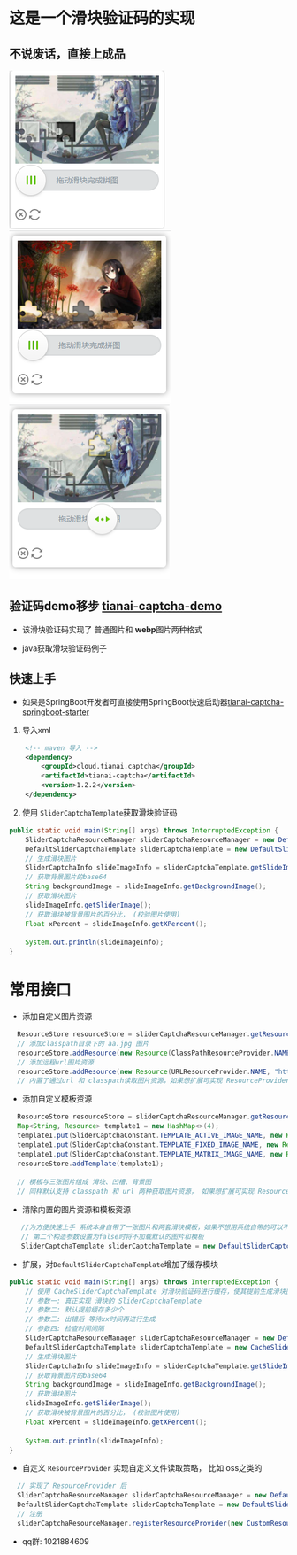 # 这是一个滑块验证码的实现
## 不说废话，直接上成品
![](image/1.png)
![](image/2.png)
![](image/3.png)
## 验证码demo移步 [tianai-captcha-demo](https://gitee.com/tianai/tianai-captcha-demo)

- 该滑块验证码实现了 普通图片和 **webp**图片两种格式

- java获取滑块验证码例子


##  快速上手
- 如果是SpringBoot开发者可直接使用SpringBoot快速启动器[tianai-captcha-springboot-starter](https://gitee.com/tianai/tianai-captcha-springboot-starter)
1. 导入xml
```xml
    <!-- maven 导入 -->
    <dependency>
        <groupId>cloud.tianai.captcha</groupId>
        <artifactId>tianai-captcha</artifactId>
        <version>1.2.2</version>
    </dependency>
```
2. 使用 `SliderCaptchaTemplate`获取滑块验证码
```java
public static void main(String[] args) throws InterruptedException {
    SliderCaptchaResourceManager sliderCaptchaResourceManager = new DefaultSliderCaptchaResourceManager();
    DefaultSliderCaptchaTemplate sliderCaptchaTemplate = new DefaultSliderCaptchaTemplate(sliderCaptchaResourceManager, true);
    // 生成滑块图片
    SliderCaptchaInfo slideImageInfo = sliderCaptchaTemplate.getSlideImageInfo();
    // 获取背景图片的base64
    String backgroundImage = slideImageInfo.getBackgroundImage();
    // 获取滑块图片
    slideImageInfo.getSliderImage();
    // 获取滑块被背景图片的百分比， (校验图片使用)
    Float xPercent = slideImageInfo.getXPercent();

    System.out.println(slideImageInfo);
}
```
# 常用接口
- 添加自定义图片资源
```java
  ResourceStore resourceStore = sliderCaptchaResourceManager.getResourceStore();=
  // 添加classpath目录下的 aa.jpg 图片      
  resourceStore.addResource(new Resource(ClassPathResourceProvider.NAME, "/aa.jpg"));
  // 添加远程url图片资源
  resourceStore.addResource(new Resource(URLResourceProvider.NAME, "http://www.xx.com/aa.jpg"));
  // 内置了通过url 和 classpath读取图片资源，如果想扩展可实现 ResourceProvider 接口，进行自定义扩展
```
- 添加自定义模板资源
```java
  ResourceStore resourceStore = sliderCaptchaResourceManager.getResourceStore();=
  Map<String, Resource> template1 = new HashMap<>(4);
  template1.put(SliderCaptchaConstant.TEMPLATE_ACTIVE_IMAGE_NAME, new Resource(ClassPathResourceProvider.NAME,"/active.png"));
  template1.put(SliderCaptchaConstant.TEMPLATE_FIXED_IMAGE_NAME, new Resource(ClassPathResourceProvider.NAME, "/fixed.png"));
  template1.put(SliderCaptchaConstant.TEMPLATE_MATRIX_IMAGE_NAME, new Resource(ClassPathResourceProvider.NAME, "/matrix.png"));
  resourceStore.addTemplate(template1);

  // 模板与三张图片组成 滑块、凹槽、背景图 
  // 同样默认支持 classpath 和 url 两种获取图片资源， 如果想扩展可实现 ResourceProvider 接口，进行自定义扩展
```
- 清除内置的图片资源和模板资源
 ```java
    //为方便快速上手 系统本身自带了一张图片和两套滑块模板，如果不想用系统自带的可以不让它加载系统自带的
    // 第二个构造参数设置为false时将不加载默认的图片和模板
    SliderCaptchaTemplate sliderCaptchaTemplate = new DefaultSliderCaptchaTemplate(sliderCaptchaResourceManager, false);
```
- 扩展，对`DefaultSliderCaptchaTemplate`增加了缓存模块
```java
public static void main(String[] args) throws InterruptedException {
    // 使用 CacheSliderCaptchaTemplate 对滑块验证码进行缓存，使其提前生成滑块图片
    // 参数一: 真正实现 滑块的 SliderCaptchaTemplate
    // 参数二: 默认提前缓存多少个
    // 参数三: 出错后 等待xx时间再进行生成
    // 参数四: 检查时间间隔    
    SliderCaptchaResourceManager sliderCaptchaResourceManager = new DefaultSliderCaptchaResourceManager();
    DefaultSliderCaptchaTemplate sliderCaptchaTemplate = new CacheSliderCaptchaTemplate(new DefaultSliderCaptchaTemplate(sliderCaptchaResourceManager, true), 10, 1000, 100);
    // 生成滑块图片
    SliderCaptchaInfo slideImageInfo = sliderCaptchaTemplate.getSlideImageInfo();
    // 获取背景图片的base64
    String backgroundImage = slideImageInfo.getBackgroundImage();
    // 获取滑块图片
    slideImageInfo.getSliderImage();
    // 获取滑块被背景图片的百分比， (校验图片使用)
    Float xPercent = slideImageInfo.getXPercent();

    System.out.println(slideImageInfo);
}
```
- 自定义 `ResourceProvider` 实现自定义文件读取策略， 比如 oss之类的

```java
  // 实现了 ResourceProvider 后
  SliderCaptchaResourceManager sliderCaptchaResourceManager = new DefaultSliderCaptchaResourceManager();
  DefaultSliderCaptchaTemplate sliderCaptchaTemplate = new DefaultSliderCaptchaTemplate(sliderCaptchaResourceManager, true);
  // 注册
  sliderCaptchaResourceManager.registerResourceProvider(new CustomResourceProvider());
```
- qq群: 1021884609